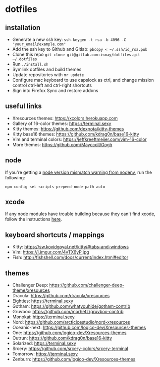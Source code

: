 # dotfiles

## installation

- Generate a new ssh key: `ssh-keygen -t rsa -b 4096 -C "your_email@example.com"`
- Add the ssh key to Github and Gitlab: `pbcopy < ~/.ssh/id_rsa.pub`
- Clone this repo `git clone git@gitlab.com:ismay/dotfiles.git ~/.dotfiles`
- Run `./install.sh`
- Symlink dotfiles and build themes
- Update repositories with `mr update`
- Configure mac keyboard to use capslock as ctrl, and change mission control ctrl-left and ctrl-right shortcuts
- Sign into Firefox Sync and restore addons

## useful links

- Xresources themes: https://xcolors.herokuapp.com
- Gallery of 16-color themes: https://terminal.sexy
- Kitty themes: https://github.com/dexpota/kitty-themes
- Kitty base16 themes: https://github.com/kdrag0n/base16-kitty
- Vim and terminal colors: https://jeffkreeftmeijer.com/vim-16-color
- More themes: https://github.com/Mayccoll/Gogh

## node

If you're getting a [node version mismatch warning from nodenv](https://github.com/nodenv/nodenv/issues/108), run the following:

```
npm config set scripts-prepend-node-path auto
```

## xcode

If any node modules have trouble building because they can't find xcode, follow the instructions [here](https://github.com/nodejs/node-gyp/blob/master/macOS_Catalina.md#installation-notes-for-macos-catalina-v1015).

## keyboard shortcuts / mappings

- Kitty: https://sw.kovidgoyal.net/kitty/#tabs-and-windows
- Vim: https://i.imgur.com/4vTX6yP.jpg
- Fish: http://fishshell.com/docs/current/index.html#editor

## themes

- Challenger Deep: https://github.com/challenger-deep-theme/xresources
- Dracula: https://github.com/dracula/xresources
- Eighties: https://terminal.sexy 
- Gotham: https://github.com/whatyouhide/gotham-contrib
- Gruvbox: https://github.com/morhetz/gruvbox-contrib
- Monokai: https://terminal.sexy 
- Nord: https://github.com/arcticicestudio/nord-xresources
- Oceanic-next: https://github.com/logico-dev/Xresources-themes
- One: https://github.com/logico-dev/Xresources-themes
- Outrun: https://github.com/kdrag0n/base16-kitty
- Solarized: https://terminal.sexy 
- Srcery: https://github.com/srcery-colors/srcery-terminal
- Tomorrow: https://terminal.sexy 
- Zenburn: https://github.com/logico-dev/Xresources-themes
